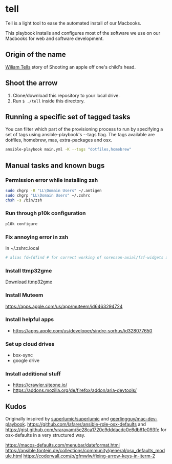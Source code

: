 # tell
Tell is a light tool to ease the automated install of our Macbooks.

This playbook installs and configures most of the software we use on our Macbooks for web and software development.

## Origin of the name
[Wiliam Tells](https://en.wikipedia.org/wiki/William_Tell) story of Shooting an apple off one's child's head.

## Shoot the arrow
1. Clone/download this repository to your local drive.
1. Run `$ ./tell` inside this directory.


## Running a specific set of tagged tasks
You can filter which part of the provisioning process to run by specifying a set of tags using ansible-playbook's --tags flag. The tags available are dotfiles, homebrew, mas, extra-packages and osx.
```sh
ansible-playbook main.yml -K --tags "dotfiles,homebrew"
```

## Manual tasks and known bugs
### Permission error while installing zsh
```sh
sudo chgrp -R "LL\Domain Users" ~/.antigen
sudo chgrp "LL\Domain Users" ~/.zshrc
chsh -s /bin/zsh
```
### Run through p10k configuration
```sh
p10k configure
````

### Fix annoying error in zsh
In ~/.zshrc.local
```sh
# alias fd=fdfind # for correct working of sorenson-axial/fzf-widgets auskommentieren
```

### Install ttmp32gme
[Download ttmp32gme](https://github.com/thawn/ttmp32gme)

### Install Muteem
https://apps.apple.com/us/app/muteem/id6463294724

### Install helpful apps
- <https://apps.apple.com/us/developer/sindre-sorhus/id328077650>

### Set up cloud drives
- box-sync
- google drive

### Install additional stuff
- https://crawler.siteone.io/
- https://addons.mozilla.org/de/firefox/addon/aria-devtools/

## Kudos
Originally inspired by [superlumic/superlumic](https://github.com/superlumic/superlumic) and [geerlingguy/mac-dev-playbook](https://github.com/geerlingguy/mac-dev-playbook).
<https://github.com/lafarer/ansible-role-osx-defaults> and <https://gist.github.com/vraravam/5e28ca1720c9dddacdc0e6db61e093fe> for osx-defaults in a very structured way.

<https://macos-defaults.com/menubar/dateformat.html>
<https://ansible.fontein.de/collections/community/general/osx_defaults_module.html>
<https://coderwall.com/p/gfmwlw/fixing-arrow-keys-in-iterm-2>
